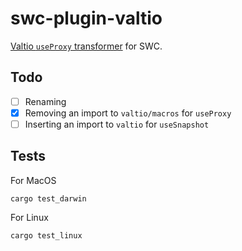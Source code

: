 # swc-plugin-valtio

[Valtio `useProxy` transformer](https://github.com/pmndrs/valtio#useproxy-macro) for SWC.

## Todo

- [ ] Renaming
- [x] Removing an import to `valtio/macros` for `useProxy`
- [ ] Inserting an import to `valtio` for `useSnapshot`

## Tests

For MacOS

```
cargo test_darwin
```

For Linux

```
cargo test_linux
```
